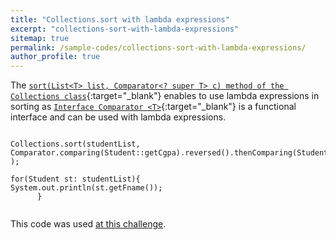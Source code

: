 ```yaml
---
title: "Collections.sort with lambda expressions"
excerpt: "collections-sort-with-lambda-expressions"
sitemap: true
permalink: /sample-codes/collections-sort-with-lambda-expressions/
author_profile: true
---
```

The [`sort(List<T> list, Comparator<? super T> c) method of the Collections class`](https://docs.oracle.com/javase/8/docs/api/java/util/Collections.html){:target="_blank"} enables to use lambda expressions in sorting as
[`Interface Comparator <T>`](https://docs.oracle.com/javase/8/docs/api/java/util/Comparator.html){:target="_blank"} 
is a functional interface and can be used with lambda expressions.
<br>


~~~~

Collections.sort(studentList, Comparator.comparing(Student::getCgpa).reversed().thenComparing(Student::getFname).thenComparing(Student::getId) );

for(Student st: studentList){
System.out.println(st.getFname());
      }
      
~~~~
  
This code was used [at this challenge](https://www.hackerrank.com/challenges/java-sort/).

